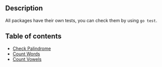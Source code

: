 ## Description

All packages have their own tests, you can check them by using `go test`.

## Table of contents

+ [Check Palindrome](https://github.com/Dmitriy-Vas/List-Of-Solutions/blob/master/Go/Dmitriy-Vas/Check%20Palindrome/palindrome.go)
+ [Count Words](https://github.com/Dmitriy-Vas/List-Of-Solutions/blob/master/Go/Dmitriy-Vas/Count%20Words/countwords.go)
+ [Count Vowels](https://github.com/Dmitriy-Vas/List-Of-Solutions/blob/master/Go/Dmitriy-Vas/Count%20Vowels/vowels.go)
